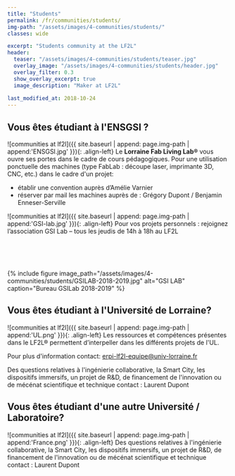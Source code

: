 ```yaml
---
title: "Students"
permalink: /fr/communities/students/
img-path: "/assets/images/4-communities/students/"
classes: wide

excerpt: "Students community at the LF2L"
header:
  teaser: "/assets/images/4-communities/students/teaser.jpg"
  overlay_image: "/assets/images/4-communities/students/header.jpg"
  overlay_filter: 0.3
  show_overlay_excerpt: true 
  image_description: "Maker at LF2L"
  
last_modified_at: 2018-10-24
---
```



## Vous êtes étudiant à l'ENSGSI ?


![communities at lf2l]({{ site.baseurl | append: page.img-path | append:'ENSGSI.jpg' }}){: .align-left}
Le **Lorraine Fab Living Lab®** vous ouvre ses portes dans le cadre de cours pédagogiques. Pour une utilisation ponctuelle des machines (type FabLab : découpe laser, imprimante 3D, CNC, etc.) dans le cadre d'un projet: 

- établir une convention auprès d’Amélie Varnier
- réserver par mail les machines auprès de : Grégory Dupont /  Benjamin Enneser-Serville

![communities at lf2l]({{ site.baseurl | append: page.img-path | append:'GSI-lab.jpg' }}){: .align-left}
Pour vos projets personnels : rejoignez l’association GSI Lab – tous les jeudis de 14h à 18h au LF2L

<br>
<br>
<br>

{% include figure 
    image_path="/assets/images/4-communities/students/GSILAB-2018-2019.jpg" alt="GSI LAB" 
    caption="Bureau GSILab 2018-2019" 
%}



## Vous êtes étudiant à l'Université de Lorraine?

![communities at lf2l]({{ site.baseurl | append: page.img-path | append:'UL.png' }}){: .align-left}
Les ressources et compétences présentes dans le LF2L® permettent d’interpeller dans les différents projets de l'UL.

Pour plus d'information contact: erpi-lf2l-equipe@univ-lorraine.fr

Des questions relatives à l'ingénierie collaborative, la Smart City, les dispositifs immersifs, un projet de R&D, de financement de l'innovation ou de mécénat scientifique et technique contact : Laurent Dupont

## Vous êtes étudiant d'une autre Université / Laboratoire?

![communities at lf2l]({{ site.baseurl | append: page.img-path | append:'France.png' }}){: .align-left}
Des questions relatives à l'ingénierie collaborative, la Smart City, les dispositifs immersifs, un projet de R&D, de financement de l'innovation ou de mécénat scientifique et technique contact : Laurent Dupont


